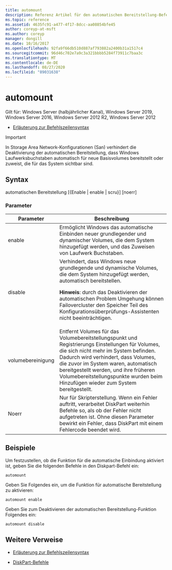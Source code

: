```yaml
---
title: automount
description: Referenz Artikel für den automatischen Bereitstellung-Befehl, der die Funktion "automatischen Bereitstellung" aktiviert oder deaktiviert.
ms.topic: reference
ms.assetid: 4635fc91-a477-4f17-8dcc-aa08854bfe45
author: coreyp-at-msft
ms.author: coreyp
manager: dongill
ms.date: 10/16/2017
ms.openlocfilehash: 92fa9f66db510d887af793882a2400b31a1517c4
ms.sourcegitcommit: 96d46c702e7a9c3a321bbbb5284f73911c7baa3c
ms.translationtype: MT
ms.contentlocale: de-DE
ms.lasthandoff: 08/27/2020
ms.locfileid: "89031638"
---
```

# <a name="automount"></a>automount

Gilt für: Windows Server (halbjährlicher Kanal), Windows Server 2019, Windows Server 2016, Windows Server 2012 R2, Windows Server 2012

- [Erläuterung zur Befehlszeilensyntax](command-line-syntax-key.md)

> [!IMPORTANT]
> In Storage Area Network-Konfigurationen (San) verhindert die Deaktivierung der automatischen Bereitstellung, dass Windows Laufwerksbuchstaben automatisch für neue Basisvolumes bereitstellt oder zuweist, die für das System sichtbar sind.

## <a name="syntax"></a>Syntax

automatischen Bereitstellung [{Enable | enable | scru}] [noerr]

### <a name="parameters"></a>Parameter

| Parameter | Beschreibung |
| --------- | ----------- |
| enable | Ermöglicht Windows das automatische Einbinden neuer grundlegender und dynamischer Volumes, die dem System hinzugefügt werden, und das Zuweisen von Laufwerk Buchstaben. |
| disable | Verhindert, dass Windows neue grundlegende und dynamische Volumes, die dem System hinzugefügt werden, automatisch bereitstellen.<p>**Hinweis**: durch das Deaktivieren der automatischen Problem Umgehung können Failovercluster den Speicher Teil des Konfigurationsüberprüfungs-Assistenten nicht beeinträchtigen. |
| volumebereinigung | Entfernt Volumes für das Volumebereitstellungspunkt und Registrierungs Einstellungen für Volumes, die sich nicht mehr im System befinden. Dadurch wird verhindert, dass Volumes, die zuvor im System waren, automatisch bereitgestellt werden, und ihre früheren Volumebereitstellungspunkte wurden beim Hinzufügen wieder zum System bereitgestellt. |
| Noerr | Nur für Skripterstellung. Wenn ein Fehler auftritt, verarbeitet DiskPart weiterhin Befehle so, als ob der Fehler nicht aufgetreten ist. Ohne diesen Parameter bewirkt ein Fehler, dass DiskPart mit einem Fehlercode beendet wird. |

## <a name="examples"></a>Beispiele

Um festzustellen, ob die Funktion für die automatische Einbindung aktiviert ist, geben Sie die folgenden Befehle in den Diskpart-Befehl ein:

```
automount
```

Geben Sie Folgendes ein, um die Funktion für automatische Bereitstellung zu aktivieren:

```
automount enable
```

Geben Sie zum Deaktivieren der automatischen Bereitstellung-Funktion Folgendes ein:

```
automount disable
```

## <a name="additional-references"></a>Weitere Verweise

- [Erläuterung zur Befehlszeilensyntax](command-line-syntax-key.md)

- [DiskPart-Befehle](/previous-versions/windows/it-pro/windows-server-2012-r2-and-2012/cc770877(v%3dws.11))
